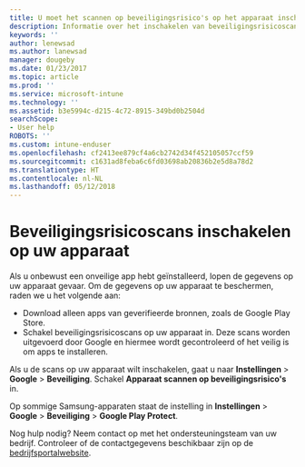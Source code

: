 ```yaml
---
title: U moet het scannen op beveiligingsrisico's op het apparaat inschakelen
description: Informatie over het inschakelen van beveiligingsrisicoscans op uw apparaat
keywords: ''
author: lenewsad
ms.author: lanewsad
manager: dougeby
ms.date: 01/23/2017
ms.topic: article
ms.prod: ''
ms.service: microsoft-intune
ms.technology: ''
ms.assetid: b3e5994c-d215-4c72-8915-349bd0b2504d
searchScope:
- User help
ROBOTS: ''
ms.custom: intune-enduser
ms.openlocfilehash: cf2413ee879cf4a6cb2742d34f452105057ccf59
ms.sourcegitcommit: c1631ad8feba6c6fd03698ab20836b2e5d8a78d2
ms.translationtype: HT
ms.contentlocale: nl-NL
ms.lasthandoff: 05/12/2018
---
```

# <a name="enable-security-threat-scans-on-your-device"></a>Beveiligingsrisicoscans inschakelen op uw apparaat 
Als u onbewust een onveilige app hebt geïnstalleerd, lopen de gegevens op uw apparaat gevaar. Om de gegevens op uw apparaat te beschermen, raden we u het volgende aan: 

* Download alleen apps van geverifieerde bronnen, zoals de Google Play Store.  
* Schakel beveiligingsrisicoscans op uw apparaat in. Deze scans worden uitgevoerd door Google en hiermee wordt gecontroleerd of het veilig is om apps te installeren.  

Als u de scans op uw apparaat wilt inschakelen, gaat u naar **Instellingen** > **Google** > **Beveiliging**. Schakel **Apparaat scannen op beveiligingsrisico's** in.  

Op sommige Samsung-apparaten staat de instelling in **Instellingen** > **Google** > **Beveiliging** > **Google Play Protect**.

Nog hulp nodig? Neem contact op met het ondersteuningsteam van uw bedrijf. Controleer of de contactgegevens beschikbaar zijn op de [bedrijfsportalwebsite](https://portal.manage.microsoft.com#HelpDeskDialog). 
